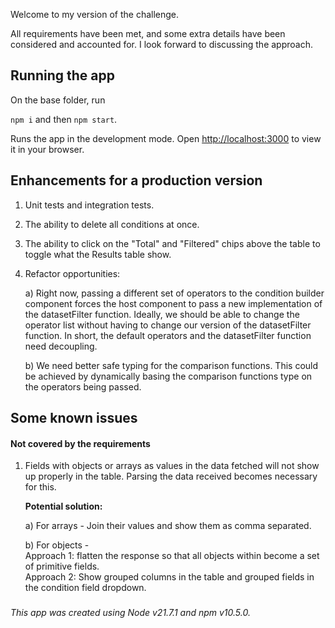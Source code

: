 Welcome to my version of the challenge.

All requirements have been met, and some extra details have been considered and accounted for. I look forward to discussing the approach.

## Running the app

On the base folder, run

`npm i` and then `npm start`.

Runs the app in the development mode.
Open [http://localhost:3000](http://localhost:3000) to view it in your browser.

## Enhancements for a production version

1. Unit tests and integration tests.

2. The ability to delete all conditions at once.

3. The ability to click on the "Total" and "Filtered" chips above the table to toggle what the Results table show.

4. Refactor opportunities:

   a) Right now, passing a different set of operators to the condition builder component forces the host component to pass a new implementation of the datasetFilter function. Ideally, we should be able to change the operator list without having to change our version of the datasetFilter function. In short, the default operators and the datasetFilter function need decoupling.

   b) We need better safe typing for the comparison functions. This could be achieved by dynamically basing the comparison functions type on the operators being passed.

## Some known issues

#### Not covered by the requirements

1. Fields with objects or arrays as values in the data fetched will not show up properly in the table. Parsing the data received becomes necessary for this.

   <b>Potential solution:</b>

   a) For arrays - Join their values and show them as comma separated.

   b) For objects - <br>
   Approach 1: flatten the response so that all objects within become a set of primitive fields.<br>
   Approach 2: Show grouped columns in the table and grouped fields in the condition field dropdown.

###

_This app was created using Node v21.7.1 and npm v10.5.0._
